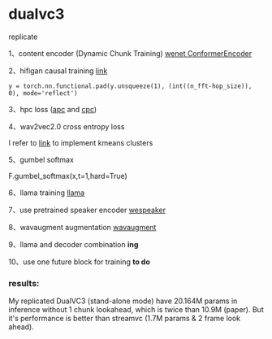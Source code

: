 # dualvc3
replicate

1、content encoder (Dynamic Chunk Training)  [wenet ConformerEncoder](https://github.com/wenet-e2e/wenet/blob/main/wenet/transformer/encoder.py#L440)

2、hifigan causal training [link](https://github.com/jik876/hifi-gan)

    y = torch.nn.functional.pad(y.unsqueeze(1), (int((n_fft-hop_size)), 0), mode='reflect')


3、hpc loss ([apc](https://github.com/iamyuanchung/Autoregressive-Predictive-Coding) and [cpc](https://github.com/Spijkervet/contrastive-predictive-coding))

4、wav2vec2.0 cross entropy loss

I refer to [link](https://github.com/facebookresearch/fairseq/tree/main/examples/hubert/simple_kmeans) to implement kmeans clusters

5、gumbel softmax 

F.gumbel_softmax(x,t=1,hard=True)

6、llama training [llama](https://github.com/ypeleg/llama)

7、use pretrained speaker encoder [wespeaker](https://github.com/wenet-e2e/wespeaker)

8、wavaugment augmentation [wavaugment](https://github.com/facebookresearch/WavAugment)

9、llama and decoder combination **ing**

10、use one future block for training **to do**

### results:
My replicated DualVC3 (stand-alone mode) have 20.164M params in inference without 1 chunk lookahead, which is twice than 10.9M (paper).
But it's performance is better than streamvc (1.7M params & 2 frame look ahead).
